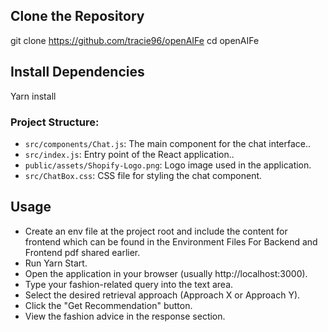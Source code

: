 ## Clone the Repository

git clone https://github.com/tracie96/openAIFe
cd openAIFe

## Install Dependencies

Yarn install

### Project Structure:
- `src/components/Chat.js`: The main component for the chat interface..
- `src/index.js`: Entry point of the React application..
- `public/assets/Shopify-Logo.png`: Logo image used in the application.
-  `src/ChatBox.css`: CSS file for styling the chat component.

## Usage

- Create an env file at the project root and include the content for frontend which can be found in the Environment Files For Backend and Frontend pdf shared earlier.
- Run Yarn Start.
- Open the application in your browser (usually http://localhost:3000).
- Type your fashion-related query into the text area.
- Select the desired retrieval approach (Approach X or Approach Y).
- Click the "Get Recommendation" button.
- View the fashion advice in the response section.
